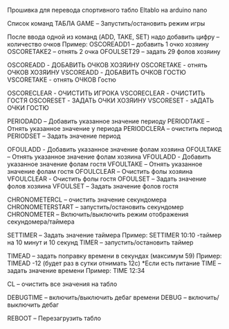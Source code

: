 Прошивка для перевода спортивного табло Eltablo на arduino nano

Список команд ТАБЛА
GAME – Запустить/остановить режим игры

После ввода одной из команд (ADD, TAKE, SET)  надо добавить цифру – количество очков 
Пример: OSCOREADD1 – добавить 1 очко хозяину
OSCORETAKE2 – отнять 2 очка
OFOULSET29 – задать 29 фолов хозяину

OSCOREADD - ДОБАВИТЬ ОЧКОВ ХОЗЯИНУ
OSCORETAKE - отнять ОЧКОВ ХОЗЯИНУ
VSCOREADD - ДОБАВИТЬ ОЧКОВ ГОСТЮ
VSCORETAKE - отнять ОЧКОВ Гостю

OSCORECLEAR - ОЧИСТИТЬ ИГРОКА
VSCORECLEAR - ОЧИСТИТЬ ГОСТЯ
OSCORESET - ЗАДАТЬ ОЧКИ ХОЗЯИНУ
VSCORESET - зАДАТЬ ОЧКИ ГОСТЮ

PERIODADD – Добавить указанное значение периоду
PERIODTAKE – Отнять указанное значение у периода
PERIODCLERA – очистить период
PERIODSET – Задать значение период

OFOULADD - Добавить указанное значение фолам хозяина
OFOULTAKE – Отнять указанное значение фолам хозяина
VFOULADD - Добавить указанное значение фолам гостя
VFOULTAKE – Отнять указанное значение фолам гостя
OFOULCLEAR – Очистить фолы хозяина
VFOULCLEAR - Очистить фолы гостя
OFOULSET – Задать значение фолов хозяина
VFOULSET – Задать значение фолов гостя

CHRONOMETERCL – очистить значение секундомера
CHRONOMETERSTART – запустить/остановить секундомер
CHRONOMETER – Включить/выключить режим отображения секундомера/таймера
    
SETTIMER – Задать значение таймера 
Пример: SETTIMER 10:10 -таймер на 10 минут и 10 секунд
TIMER – запустить/остановить таймер

TIMEAD – задать поправку времени в секундах (максимум 59) 
Пример: TIMEAD -12 (будет раз в сутки отнимать 12с) *Если есть питание
TIME – задать значение времени 
Пример: TIME 12:34

CL – очистить все значения на табло

DEBUGTIME – включить/выключить дебаг времени
DEBUG – включить/выключить дебаг

REBOOT – Перезагрузить табло
